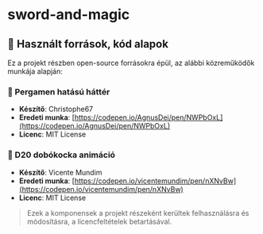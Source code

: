 # sword-and-magic


## 📜 Használt források, kód alapok

Ez a projekt részben open-source forrásokra épül, az alábbi közreműködők munkája alapján:

### 🎨 Pergamen hatású háttér

- **Készítő**: Christophe67  
- **Eredeti munka**: [https://codepen.io/AgnusDei/pen/NWPbOxL](https://codepen.io/AgnusDei/pen/NWPbOxL)  
- **Licenc**: MIT License

### 🎲 D20 dobókocka animáció

- **Készítő**: Vicente Mundim  
- **Eredeti munka**: [https://codepen.io/vicentemundim/pen/nXNvBw](https://codepen.io/vicentemundim/pen/nXNvBw)  
- **Licenc**: MIT License

> Ezek a komponensek a projekt részeként kerültek felhasználásra és módosításra, a licencfeltételek betartásával.
